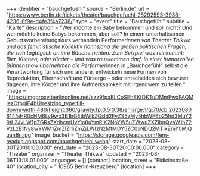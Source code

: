 +++
identifier = "bauchgefuehl"
source = "Berlin.de"
url = "https://www.berlin.de/tickets/theater/bauchgefuehl-28292593-3938-4236-8f9e-d4fe3f4a7238/"
type = "event"
title = "Bauchgefühl"
subtitle = "Karte"
description = "Wer möchte ein Baby bekommen und soll nicht? Und wer möchte keine Babys bekommen, aber soll? In einem unterhaltsamen Geburtsvorbereitungskurs verhandeln Performer*innen von Theater Thikwa und das feministische Kollektiv hannsjana die großen politischen Fragen, die sich tagtäglich an ihre Bäuche richten. Zum Beispiel was reinkommt: Bier, Kuchen, oder Kinder – und was rauskommen darf. In einer humorvollen Bühnenshow übernehmen die Performer*innen in „Bauchgefühl“ selbst die Verantwortung für sich und andere, entwickeln neue Formen von Reproduktion, Elternschaft und Fürsorge – oder entscheiden sich bewusst dagegen, ihre Körper und ihre Aufmerksamkeit mit irgendwem zu teilen."
image = "https://imgproxy.berlinonline.net/szz9fpaBLCoSEhSKtDKTuDMmFwxPAQMIezOfpgiF4bU/resizing_type:fill-down/width:480/height:360/gravity:fp:0.5:0.38/enlarge:1/q:70/cb:2023080614/aHR0cHM6Ly9wb3B1bGEtbWlkZGxld2FyZS5zMy5hbWF6b25hd3MuY29tL2JvLW1pZGRsZXdhcmUvYm8uYmRlX2NoYW5uZWwuZXZlbnQvaW1hZ2VzLzE1Ny8wYWM1ZmZlZi1iZmZjLWIzNzMtMDY5ZC0xNDQ2MTIxZmY0MjQuanBn.jpg"
image_bucket = "https://storage.googleapis.com/fem-readup.appspot.com/bauchgefuehl.webp"
start_date = "2023-08-30T20:00:00.000"
end_date = "2023-08-30T20:00:00.000"
category = "Theater"
organizer = "Theater Thikwa"
updated = "2023-08-06T13:18:01.000"
languages = []
[contact]
location_street = "Fidicinstraße 40"
location_city = " 10965 Berlin-Kreuzberg"
[location]
+++